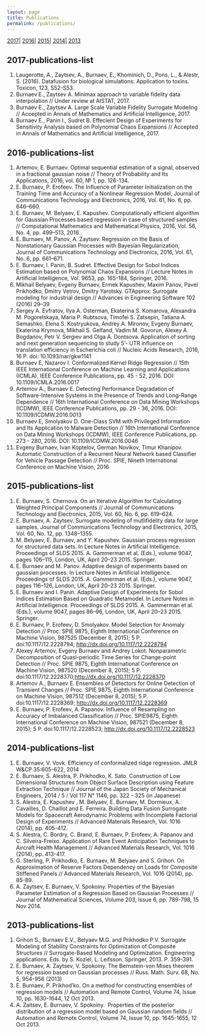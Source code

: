```yaml
---
layout: page
title: Publications
permalink: /publications/
---
```


[2017|](#2016-publications-list)
[2016|](#2016-publications-list)
[2015|](#2015-publications-list)
[2014|](#2014-publications-list)
[2013](#2015-publications-list)

## 2017-publications-list
1.	Laugerotte, A., Zaytsev, A., Burnaev, E., Khominich, D., Pons, L., & Alestr, S. (2016). Datafusion for biological simulations: Application to toxins. Toxicon, 123, S52-S53.
2.	Burnaev E., Zaytsev A. Minimax approach to variable fidelity data interpolation // Under review at AISTAT, 2017.
3.	Burnaev E., Zaytsev A. Large Scale Variable Fidelity Surrogate Modeling // Accepted in Annals of Mathematics and Artificial Intelligence, 2017.
4. Burnaev E., Panin I., Sudret B. Effecient Design of Experiments for Sensitivity Analysis based on Polynomial Chaos Expansions // Accepted in Annals of Mathematics and Artificial Intelligence, 2017.

## 2016-publications-list
1.	Artemov, E. Burnaev. Optimal sequential estimation of a signal, observed in a fractional gaussian noise // Theory of Probability and Its Applications, 2016, vol. 60, № 1, pp. 126-134.
2.	E. Burnaev, P. Erofeev. The Influence of Parameter Initialization on the Training Time and Accuracy of a Nonlinear Regression Model, Journal of Communications Technology and Electronics, 2016, Vol. 61, No. 6, pp. 646–660.
3.	E. Burnaev, M. Belyaev, E. Kapushev. Computationally efficient algorithm for Gaussian Processes based regression in case of structured samples // Computational Mathematics and Mathematical Physics, 2016, Vol. 56, No. 4, pp. 499–513, 2016..
4.	E. Burnaev, M. Panov, A. Zaytsev. Regression on the Basis of Nonstationary Gaussian Processes with Bayesian Regularization, Journal of Communications Technology and Electronics, 2016, Vol. 61, No. 6, pp. 661–671.
5.	E. Burnaev, I. Panin, B. Sudret. Effective Design for Sobol Indices Estimation based on Polynomial Chaos Expansions // Lecture Notes in Artificial Intelligence, Vol. 9653, pp. 165-184, Springer, 2016.
6.	Mikhail Belyaev, Evgeny Burnaev, Ermek Kapushev, Maxim Panov, Pavel Prikhodko, Dmitry Vetrov, Dmitry Yarotsky. GTApprox: Surrogate modeling for industrial design // Advances in Engineering Software 102 (2016) 29–39
7.	Sergey A. Evfratov, Ilya A. Osterman, Ekaterina S. Komarova, Alexandra M. Pogorelskaya, Maria P. Rubtsova, Timofei S. Zatsepin, Tatiana A. Semashko, Elena S. Kostryukova, Andrey A. Mironov, Evgeny Burnaev, Ekaterina Krymova, Mikhail S. Gelfand, Vadim M. Govorun, Alexey A. Bogdanov, Petr V. Sergiev and Olga A. Dontsova. Application of sorting and next generation sequencing to study 5’- UTR influence on translation efficiency in Escherichia coli // Nucleic Acids Research, 2016,  16 P. doi: 10.1093/nar/gkw1141
8.	Burnaev E, Nazarov I. Conformalized Kernel Ridge Regression // 15th IEEE International Conference on Machine Learning and Applications (ICMLA), IEEE Conference Publications, pp. 45 - 52, 2016. DOI: 10.1109/ICMLA.2016.0017
9.	Artemov A., Burnaev E. Detecting Performance Degradation of Software-Intensive Systems in the Presence of Trends and Long-Range Dependence // 16th International Conference on Data Mining Workshops (ICDMW), IEEE Conference Publications, pp. 29 - 36, 2016. DOI: 10.1109/ICDMW.2016.0013
10.	Burnaev E, Smolyakov D. One-Class SVM with Privileged Information and Its Application to Malware Detection // 16th International Conference on Data Mining Workshops (ICDMW), IEEE Conference Publications, pp. 273 - 280, 2016. DOI: 10.1109/ICDMW.2016.0046
11.	Evgeny Burnaev, Ivan Koptelov, German Novikov, Timur Khanipov. Automatic Construction of a Recurrent Neural Network based Classifier for Vehicle Passage Detection // Proc. SPIE, Nineth International Conference on Machine Vision, 2016

## 2015-publications-list
1.	E. Burnaev, S. Chernova. On an Iterative Algorithm for Calculating Weighted Principal Components // Journal of Communications Technology and Electronics, 2015, Vol. 60, No. 6, pp. 619–624.
2.	E. Burnaev, A. Zaytsev. Surrogate modeling of mutlifidelity data for large samples. Journal of Communications Technology and Electronics, 2015, Vol. 60, No. 12, pp. 1348–1355.
3.	M. Belyaev, E. Burnaev, and Y. Kapushev. Gaussian process regression for structured data sets. In Lecture Notes in Artificial Intelligence. Proceedings of SLDS 2015. A. Gammerman et al. (Eds.), volume 9047, pages 106–115, London, UK, April 20–23 2015. Springer.
4.	E. Burnaev and M. Panov. Adaptive design of experiments based on gaussian processes. In Lecture Notes in Artificial Intelligence. Proceedings of SLDS 2015. A. Gammerman et al. (Eds.), volume 9047, pages 116–126, London, UK, April 20–23 2015. Springer.
5.	E. Burnaev and I. Panin. Adaptive Design of Experiments for Sobol Indices Estimation Based on Quadratic Metamodel. In Lecture Notes in Artificial Intelligence. Proceedings of SLDS 2015. A. Gammerman et al. (Eds.), volume 9047, pages 86–96, London, UK, April 20–23 2015. Springer.
6.	E. Burnaev, P. Erofeev, D. Smolyakov. Model Selection for Anomaly Detection // Proc. SPIE 9875, Eighth International Conference on Machine Vision, 987525 (December 8, 2015); 5 P. doi:10.1117/12.2228794; http://dx.doi.org/10.1117/12.2228794
7.	Alexey Artemov, Evgeny Burnaev and Andrey Lokot. Nonparametric Decomposition of Quasi-periodic Time Series for Change-point Detection // Proc. SPIE 9875, Eighth International Conference on Machine Vision, 987520 (December 8, 2015); 5 P. doi:10.1117/12.2228370;http://dx.doi.org/10.1117/12.2228370
8.	Artemov A., Burnaev E. Ensembles of Detectors for Online Detection of Transient Changes // Proc. SPIE 9875, Eighth International Conference on Machine Vision, 98751Z (December 8, 2015); 5 P. doi:10.1117/12.2228369; http://dx.doi.org/10.1117/12.2228369
9.	E. Burnaev, P. Erofeev, A. Papanov. Influence of Resampling on Accuracy of Imbalanced Classification // Proc. SPIE9875, Eighth International Conference on Machine Vision, 987521 (December 8, 2015); 5 P. doi:10.1117/12.2228523; http://dx.doi.org/10.1117/12.2228523

## 2014-publications-list
1.	E. Burnaev, V. Vovk. Efficiency of conformalized ridge regression. JMLR W&CP 35:605-622, 2014
2.	E. Burnaev, S. Alestra, P. Prikhodko, K. Sato. Construction of Low Dimensional Structures from Object Surface Description using Feature Extraction Technique // Journal of the Japan Society of Mechanical Engineers, 2014 / 5 / Vol 117 N° 1146, pp. 322 - 325 (in Japanese)    
3.	S. Alestra, E. Kapushev , M. Belyaev, E. Burnaev, M. Dormieux, A. Cavailles, D. Chaillot and E. Ferreira. Building Data Fusion Surrogate Models for Spacecraft Aerodynamic Problems with Incomplete Factorial Design of Experiments // Advanced Materials Research, Vol. 1016 (2014), pp. 405-412.
4.	S. Alestra, C. Bordry, C. Brand, E. Burnaev, P. Erofeev, A. Papanov and C. Silveira-Freixo. Application of Rare Event Anticipation Techniques to Aircraft Health Management // Advanced Materials Research, Vol. 1016 (2014), pp. 413-417.
5.	G. Sterling, P. Prikhodko, E. Burnaev, M. Belyaev and S. Grihon. On Approximation of Reserve Factors Dependency on Loads for Composite Stiffened Panels // Advanced Materials Research, Vol. 1016 (2014), pp. 85-89. 
6.	A. Zaytsev, E. Burnaev, V. Spokoiny. Properties of the Bayesian Parameter Estimation of a Regression Based on Gaussian Processes // Journal of Mathematical Sciences, Volume 203, Issue 6, pp. 789-798, 15 Nov 2014.

## 2013-publications-list
1.	Grihon S., Burnaev E.V., Belyaev M.G. and Prikhodko P.V. Surrogate Modeling of Stability Constraints for Optimization of Composite Structures // Surrogate-Based Modeling and Optimization. Engineering applications. Eds. by S. Koziel, L. Leifsson. Springer, 2013. P. 359-391.
2.	E. Burnaev, A. Zaytsev, V. Spokoiny. The Bernstein-von Mises theorem for regression based on Gaussian processes // Russ. Math. Surv. 68, No. 5, 954-956 (2013)
3.	E. Burnaev, P. Prikhod’ko. On a method for constructing ensembles of regression models // Automation and Remote Control, Volume 74, Issue 10, pp. 1630-1644, 12 Oct 2013.
4.	A. Zaitsev, E. Burnaev, V. Spokoiny.  Properties of the posterior distribution of a regression model based on Gaussian random fields // Automation and Remote Control, Volume 74, Issue 10, pp. 1645-1655, 12 Oct 2013.
